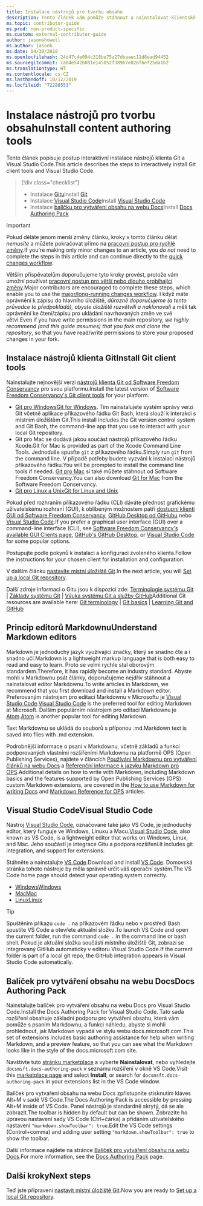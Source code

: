 ```yaml
---
title: Instalace nástrojů pro tvorbu obsahu
description: Tento článek vám pomůže stáhnout a nainstalovat klientské nástroje, které jsou potřeba pro Git a úpravy souborů markdownu.
ms.topic: contributor-guide
ms.prod: non-product-specific
ms.custom: external-contributor-guide
author: jasonwhowell
ms.author: jasonh
ms.date: 04/30/2018
ms.openlocfilehash: 24d47c4e094c318be75a27dbaaec11d8ead94452
ms.sourcegitcommit: ca84e542b081e145052f38967e826f6ef25da1b2
ms.translationtype: HT
ms.contentlocale: cs-CZ
ms.lasthandoff: 10/12/2019
ms.locfileid: "72288553"
---
```

# <a name="install-content-authoring-tools"></a><span data-ttu-id="39afa-103">Instalace nástrojů pro tvorbu obsahu</span><span class="sxs-lookup"><span data-stu-id="39afa-103">Install content authoring tools</span></span>

<span data-ttu-id="39afa-104">Tento článek popisuje postup interaktivní instalace nástrojů klienta Git a Visual Studio Code.</span><span class="sxs-lookup"><span data-stu-id="39afa-104">This article describes the steps to interactively install Git client tools and Visual Studio Code.</span></span>
> [!div class="checklist"]
> * <span data-ttu-id="39afa-105">Instalace [Gitu](https://git-scm.com/)</span><span class="sxs-lookup"><span data-stu-id="39afa-105">Install [Git](https://git-scm.com/)</span></span>
> * <span data-ttu-id="39afa-106">Instalace [Visual Studio Code](https://code.visualstudio.com/)</span><span class="sxs-lookup"><span data-stu-id="39afa-106">Install [Visual Studio Code](https://code.visualstudio.com/)</span></span>
> * <span data-ttu-id="39afa-107">Instalace [balíčku pro vytváření obsahu na webu Docs](https://marketplace.visualstudio.com/items?itemName=docsmsft.docs-authoring-pack)</span><span class="sxs-lookup"><span data-stu-id="39afa-107">Install [Docs Authoring Pack](https://marketplace.visualstudio.com/items?itemName=docsmsft.docs-authoring-pack)</span></span>

>[!IMPORTANT]
> <span data-ttu-id="39afa-108">Pokud děláte jenom menší změny článku, kroky v tomto článku dělat *nemusíte* a můžete pokračovat přímo na [pracovní postup pro rychlé změny](index.md#quick-edits-to-existing-documents).</span><span class="sxs-lookup"><span data-stu-id="39afa-108">If you're making only minor changes to an article, you *do not* need to complete the steps in this article and can continue directly to the [quick changes workflow](index.md#quick-edits-to-existing-documents).</span></span>
>
> <span data-ttu-id="39afa-109">Větším přispěvatelům doporučujeme tyto kroky provést, protože vám umožní používat [pracovní postup pro větší nebo dlouho probíhající změny](how-to-write-workflows-major.md).</span><span class="sxs-lookup"><span data-stu-id="39afa-109">Major contributors are encouraged to complete these steps, which enable you to use the [major/long-running changes workflow](how-to-write-workflows-major.md).</span></span> <span data-ttu-id="39afa-110">I když máte oprávnění k zápisu do hlavního úložiště, *důrazně doporučujeme (a tento průvodce to předpokládá), abyste úložiště rozvětvili a naklonovali* a měli tak oprávnění ke čtení/zápisu pro ukládání navrhovaných změn ve své větvi.</span><span class="sxs-lookup"><span data-stu-id="39afa-110">Even if you have write permissions in the main repository, *we highly recommend (and this guide assumes) that you fork and clone the repository*, so that you have read/write permissions to store your proposed changes in your fork.</span></span>

## <a name="install-git-client-tools"></a><span data-ttu-id="39afa-111">Instalace nástrojů klienta Git</span><span class="sxs-lookup"><span data-stu-id="39afa-111">Install Git client tools</span></span> 

 <span data-ttu-id="39afa-112">Nainstalujte nejnovější verzi [nástrojů klienta Git od Software Freedom Conservancy](https://git-scm.com/download/) pro svou platformu.</span><span class="sxs-lookup"><span data-stu-id="39afa-112">Install the latest version of [Software Freedom Conservancy's Git client tools](https://git-scm.com/download/) for your platform.</span></span> 

* <span data-ttu-id="39afa-113">[Git pro Windows](https://git-scm.com/download/win)</span><span class="sxs-lookup"><span data-stu-id="39afa-113">[Git for Windows](https://git-scm.com/download/win).</span></span> <span data-ttu-id="39afa-114">Tím nainstalujete systém správy verzí Git včetně aplikace příkazového řádku Git Bash, která slouží k interakci s místním úložištěm Git.</span><span class="sxs-lookup"><span data-stu-id="39afa-114">This install includes the Git version control system and Git Bash, the command-line app that you use to interact with your local Git repository.</span></span>
* <span data-ttu-id="39afa-115">Git pro Mac se dodává jakou součást nástrojů příkazového řádku Xcode.</span><span class="sxs-lookup"><span data-stu-id="39afa-115">Git for Mac is provided as part of the Xcode Command Line Tools.</span></span> <span data-ttu-id="39afa-116">Jednoduše spusťte `git` z příkazového řádku.</span><span class="sxs-lookup"><span data-stu-id="39afa-116">Simply run `git` from the command line.</span></span> <span data-ttu-id="39afa-117">V případě potřeby budete vyzváni k instalaci nástrojů příkazového řádku.</span><span class="sxs-lookup"><span data-stu-id="39afa-117">You will be prompted to install the command line tools if needed.</span></span> <span data-ttu-id="39afa-118">[Git pro Mac](https://git-scm.com/download/mac) si také můžete stáhnout od Software Freedom Conservancy.</span><span class="sxs-lookup"><span data-stu-id="39afa-118">You can also download [Git for Mac](https://git-scm.com/download/mac) from the Software Freedom Conservancy.</span></span>
* [<span data-ttu-id="39afa-119">Git pro Linux a Unix</span><span class="sxs-lookup"><span data-stu-id="39afa-119">Git for Linux and Unix</span></span>](https://git-scm.com/download/linux)

<span data-ttu-id="39afa-120">Pokud před rozhraním příkazového řádku (CLI) dáváte přednost grafickému uživatelskému rozhraní (GUI), k oblíbeným možnostem patří [dostupní klienti GUI od Software Freedom Conservancy](https://git-scm.com/downloads/guis), [GitHub Desktop od GitHubu](https://desktop.github.com/) nebo [Visual Studio Code](https://www.visualstudio.com/products/code-vs.aspx).</span><span class="sxs-lookup"><span data-stu-id="39afa-120">If you prefer a graphical user interface (GUI) over a command-line interface (CLI), see [Software Freedom Conservancy's available GUI Clients page](https://git-scm.com/downloads/guis), [GitHub's GitHub Desktop](https://desktop.github.com/), or [Visual Studio Code](https://www.visualstudio.com/products/code-vs.aspx) for some popular options.</span></span>

<span data-ttu-id="39afa-121">Postupujte podle pokynů k instalaci a konfiguraci zvoleného klienta.</span><span class="sxs-lookup"><span data-stu-id="39afa-121">Follow the instructions for your chosen client for installation and configuration.</span></span>

<span data-ttu-id="39afa-122">V dalším článku [nastavíte místní úložiště Git](get-started-setup-local.md).</span><span class="sxs-lookup"><span data-stu-id="39afa-122">In the next article, you will [Set up a local Git repository](get-started-setup-local.md).</span></span>

   <span data-ttu-id="39afa-123">Další zdroje informací o Gitu jsou k dispozici zde: [Terminologie systému Git](https://help.github.com/articles/github-glossary) | [Základy systému Git](https://git-scm.com/book/en/v2/Getting-Started-Git-Basics) | [Výuka systému Git a služby GitHub](https://help.github.com/articles/good-resources-for-learning-git-and-github/)</span><span class="sxs-lookup"><span data-stu-id="39afa-123">Additional Git resources are available here: [Git terminology](https://help.github.com/articles/github-glossary) | [Git basics](https://git-scm.com/book/en/v2/Getting-Started-Git-Basics) | [Learning Git and GitHub](https://help.github.com/articles/good-resources-for-learning-git-and-github/)</span></span>

## <a name="understand-markdown-editors"></a><span data-ttu-id="39afa-124">Princip editorů Markdownu</span><span class="sxs-lookup"><span data-stu-id="39afa-124">Understand Markdown editors</span></span>

<span data-ttu-id="39afa-125">Markdown je jednoduchý jazyk využívající značky, který se snadno čte a i snadno učí.</span><span class="sxs-lookup"><span data-stu-id="39afa-125">Markdown is a lightweight markup language that is both easy to read and easy to learn.</span></span> <span data-ttu-id="39afa-126">Proto se velmi rychle stal oborovým standardem.</span><span class="sxs-lookup"><span data-stu-id="39afa-126">Therefore, it has rapidly become an industry standard.</span></span> <span data-ttu-id="39afa-127">Abyste mohli v Markdownu psát články, doporučujeme nejdřív stáhnout a nainstalovat editor Markdownu.</span><span class="sxs-lookup"><span data-stu-id="39afa-127">To write articles in Markdown, we recommend that you first download and install a Markdown editor.</span></span>  <span data-ttu-id="39afa-128">Preferovaným nástrojem pro editaci Markdownu v Microsoftu je [Visual Studio Code](https://code.visualstudio.com/).</span><span class="sxs-lookup"><span data-stu-id="39afa-128">[Visual Studio Code](https://code.visualstudio.com/) is the preferred tool for editing Markdown at Microsoft.</span></span> <span data-ttu-id="39afa-129">Dalším populárním nástrojem pro editaci Markdownu je [Atom](https://atom.io).</span><span class="sxs-lookup"><span data-stu-id="39afa-129">[Atom](https://atom.io) is another popular tool for editing Markdown.</span></span>

<span data-ttu-id="39afa-130">Text Markdownu se ukládá do souborů s příponou .md.</span><span class="sxs-lookup"><span data-stu-id="39afa-130">Markdown text is saved into files with .md extension.</span></span>

<span data-ttu-id="39afa-131">Podrobnější informace o psaní v Markdownu, včetně základů a funkcí podporovaných vlastními rozšířeními Markdownu na platformě OPS (Open Publishing Services), najdete v článcích [Používání Markdownu pro vytváření článků na webu Docs](how-to-write-use-markdown.md) a [Referenční informace k jazyku Markdown pro OPS](markdown-reference.md).</span><span class="sxs-lookup"><span data-stu-id="39afa-131">Additional details on how to write with Markdown, including Markdown basics and the features supported by Open Publishing Services (OPS) custom Markdown extensions, are covered in the [How to use Markdown for writing Docs](how-to-write-use-markdown.md) and [Markdown Reference for OPS](markdown-reference.md) articles.</span></span>

## <a name="visual-studio-code"></a><span data-ttu-id="39afa-132">Visual Studio Code</span><span class="sxs-lookup"><span data-stu-id="39afa-132">Visual Studio Code</span></span>

<span data-ttu-id="39afa-133">Nástroj [Visual Studio Code](https://code.visualstudio.com/), označované také jako VS Code, je jednoduchý editor, který funguje ve Windows, Linuxu a Macu.</span><span class="sxs-lookup"><span data-stu-id="39afa-133">[Visual Studio Code](https://code.visualstudio.com/), also known as VS Code, is a lightweight editor that works on Windows, Linux, and Mac.</span></span> <span data-ttu-id="39afa-134">Jeho součástí je integrace Gitu a podpora rozšíření.</span><span class="sxs-lookup"><span data-stu-id="39afa-134">It includes git integration, and support for extensions.</span></span>

<span data-ttu-id="39afa-135">Stáhněte a nainstalujte [VS Code](https://code.visualstudio.com/).</span><span class="sxs-lookup"><span data-stu-id="39afa-135">Download and install [VS Code](https://code.visualstudio.com/).</span></span> <span data-ttu-id="39afa-136">Domovská stránka tohoto nástroje by měla správně určit váš operační systém.</span><span class="sxs-lookup"><span data-stu-id="39afa-136">The VS Code home page should detect your operating system correctly.</span></span>

- [<span data-ttu-id="39afa-137">Windows</span><span class="sxs-lookup"><span data-stu-id="39afa-137">Windows</span></span>](https://code.visualstudio.com/docs/setup/windows)
- [<span data-ttu-id="39afa-138">Mac</span><span class="sxs-lookup"><span data-stu-id="39afa-138">Mac</span></span>](https://code.visualstudio.com/docs/setup/mac)
- [<span data-ttu-id="39afa-139">Linux</span><span class="sxs-lookup"><span data-stu-id="39afa-139">Linux</span></span>](https://code.visualstudio.com/docs/setup/linux)

> [!TIP]
> <span data-ttu-id="39afa-140">Spuštěním příkazu `code .` na příkazovém řádku nebo v prostředí Bash spustíte VS Code a otevřete aktuální složku.</span><span class="sxs-lookup"><span data-stu-id="39afa-140">To launch VS Code and open the current folder, run the command `code .` in the command line or bash shell.</span></span> <span data-ttu-id="39afa-141">Pokud je aktuální složka součástí místního úložiště Git, zobrazí se integrovaný GitHub automaticky v editoru Visual Studio Code.</span><span class="sxs-lookup"><span data-stu-id="39afa-141">If the current folder is part of a local git repo, the GitHub integration appears in Visual Studio Code automatically.</span></span>

## <a name="docs-authoring-pack"></a><span data-ttu-id="39afa-142">Balíček pro vytváření obsahu na webu Docs</span><span class="sxs-lookup"><span data-stu-id="39afa-142">Docs Authoring Pack</span></span>
<span data-ttu-id="39afa-143">Nainstalujte balíček pro vytváření obsahu na webu Docs pro Visual Studio Code.</span><span class="sxs-lookup"><span data-stu-id="39afa-143">Install the Docs Authoring Pack for Visual Studio Code.</span></span> <span data-ttu-id="39afa-144">Tato sada rozšíření obsahuje základní podporu pro vytváření obsahu, která vám pomůže s psaním Markdownu, a funkci náhledu, abyste si mohli prohlédnout, jak Markdown vypadá ve stylu webu docs.microsoft.com.</span><span class="sxs-lookup"><span data-stu-id="39afa-144">This set of extensions includes basic authoring assistance for help when writing Markdown, and a preview feature, so that you can see what the Markdown looks like in the style of the docs.microsoft.com site.</span></span>

   <span data-ttu-id="39afa-145">Navštivte tuto [stránku marketplace](https://marketplace.visualstudio.com/items?itemName=docsmsft.docs-authoring-pack) a vyberte **Nainstalovat**, nebo vyhledejte `docsmsft.docs-authoring-pack` v seznamu rozšíření v okně VS Code.</span><span class="sxs-lookup"><span data-stu-id="39afa-145">Visit this [marketplace page](https://marketplace.visualstudio.com/items?itemName=docsmsft.docs-authoring-pack) and select **Install**, or search for `docsmsft.docs-authoring-pack` in your extensions list in the VS Code window.</span></span> 

   <span data-ttu-id="39afa-146">Balíček pro vytváření obsahu na webu Docs zpřístupníte stisknutím kláves Alt+M v sadě VS Code.</span><span class="sxs-lookup"><span data-stu-id="39afa-146">The Docs Authoring Pack is accessible by pressing Alt+M inside of VS Code.</span></span> <span data-ttu-id="39afa-147">Panel nástrojů je standardně skrytý, dá se ale zobrazit.</span><span class="sxs-lookup"><span data-stu-id="39afa-147">The toolbar is hidden by default but can be shown.</span></span> <span data-ttu-id="39afa-148">Zobrazíte ho úpravou nastavení sady VS Code (Ctrl+čárka) a přidáním uživatelského nastavení `"markdown.showToolbar": true`.</span><span class="sxs-lookup"><span data-stu-id="39afa-148">Edit the VS Code settings (Control+comma) and adding user setting `"markdown.showToolbar": true` to show the toolbar.</span></span>

   <span data-ttu-id="39afa-149">Další informace najdete na stránce [Balíček pro vytváření obsahu na webu Docs](how-to-write-docs-auth-pack.md).</span><span class="sxs-lookup"><span data-stu-id="39afa-149">For more information, see the [Docs Authoring Pack](how-to-write-docs-auth-pack.md) page.</span></span>


## <a name="next-steps"></a><span data-ttu-id="39afa-150">Další kroky</span><span class="sxs-lookup"><span data-stu-id="39afa-150">Next steps</span></span>

<span data-ttu-id="39afa-151">Teď jste připraveni [nastavit místní úložiště Git](get-started-setup-local.md).</span><span class="sxs-lookup"><span data-stu-id="39afa-151">Now you are ready to [Set up a local Git repository](get-started-setup-local.md).</span></span>

